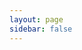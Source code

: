 ```yaml
---
layout: page
sidebar: false
---
```


<script setup>
import MusicPlayer from '../.vitepress/theme/views/music/MusicPlayer.vue'


</script>

<MusicPlayer />